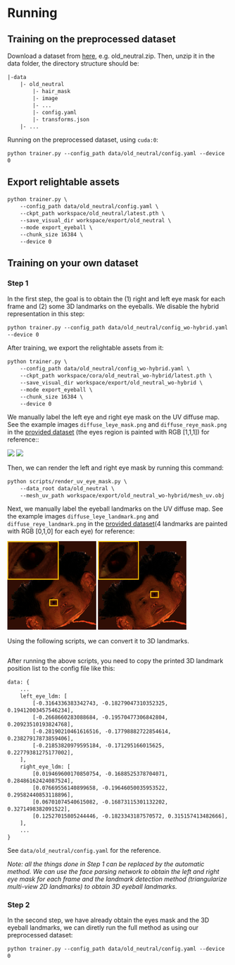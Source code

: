 # Running

## Training on the preprocessed dataset
Download a dataset from [here](https://cloud.tsinghua.edu.cn/d/0d9bef2214dd42dc95d7/), e.g. old_neutral.zip.
Then, unzip it in the data folder, the directory structure should be:
```
|-data
    |- old_neutral
        |- hair_mask
        |- image
        |- ...
        |- config.yaml
        |- transforms.json
    |- ...
```

Running on the preprocessed dataset, using `cuda:0`:
```
python trainer.py --config_path data/old_neutral/config.yaml --device 0
```

## Export relightable assets
```
python trainer.py \
    --config_path data/old_neutral/config.yaml \
    --ckpt_path workspace/old_neutral/latest.pth \
    --save_visual_dir workspace/export/old_neutral \
    --mode export_eyeball \
    --chunk_size 16384 \
    --device 0
```

## Training on your own dataset
### Step 1
In the first step, the goal is to obtain the (1) right and left eye mask for each frame and (2) some 3D landmarks on the eyeballs. We disable the hybrid representation in this step: 
```
python trainer.py --config_path data/old_neutral/config_wo-hybrid.yaml --device 0
```

After training, we export the relightable assets from it:
```
python trainer.py \
    --config_path data/old_neutral/config_wo-hybrid.yaml \
    --ckpt_path workspace/cora/old_neutral_wo-hybrid/latest.pth \
    --save_visual_dir workspace/export/old_neutral_wo-hybrid \
    --mode export_eyeball \
    --chunk_size 16384 \
    --device 0
```

We manually label the left eye and right eye mask on the UV diffuse map. See the example images `diffuse_leye_mask.png` and `diffuse_reye_mask.png` in the [provided dataset](https://cloud.tsinghua.edu.cn/d/0d9bef2214dd42dc95d7/) (the eyes region is painted with RGB [1,1,1]) for reference::

<img src="../misc/diffuse_leye_mask.png" width="40%" >
<img src="../misc/diffuse_reye_mask.png" width="40%" >

Then, we can render the left and right eye mask by running this command:
```
python scripts/render_uv_eye_mask.py \
    --data_root data/old_neutral \
    --mesh_uv_path workspace/export/old_neutral_wo-hybrid/mesh_uv.obj
```

Next, we manually label the eyeball landmarks on the UV diffuse map. See the example images `diffuse_leye_landmark.png` and `diffuse_reye_landmark.png` in the [provided dataset](https://cloud.tsinghua.edu.cn/d/0d9bef2214dd42dc95d7/)(4 landmarks are painted with RGB [0,1,0] for each eye) for reference:

<img src="../misc/diffuse_leye_landmark.jpg" width="40%" >
<img src="../misc/diffuse_reye_landmark.jpg" width="40%" >

Using the following scripts, we can convert it to 3D landmarks.
```

```

After running the above scripts, you need to copy the printed 3D landmark position list to the config file like this:
```
data: {
    ...
    left_eye_ldm: [
        [-0.3164336383342743, -0.18279047310352325, 0.19412003457546234],
        [-0.2668660283088684, -0.19570477306842804, 0.20923510193824768],
        [-0.28190210461616516, -0.17798882722854614, 0.23827917873859406],
        [-0.21853820979595184, -0.171295166015625, 0.22779381275177002],
    ],
    right_eye_ldm: [
        [0.019469600170850754, -0.1688525378704071, 0.28486162424087524],
        [0.07669556140899658, -0.19646050035953522, 0.29582440853118896],
        [0.06701074540615082, -0.16873115301132202, 0.3271498382091522],
        [0.12527015805244446, -0.1823343187570572, 0.315157413482666],
    ],
    ...
}
```
See `data/old_neutral/config.yaml` for the reference.

*Note: all the things done in Step 1 can be replaced by the automatic method. We can use the face parsing network to obtain the left and right eye mask for each frame and the landmark detection method (triangularize multi-view 2D landmarks) to obtain 3D eyeball landmarks.*

### Step 2
In the second step, we have already obtain the eyes mask and the 3D eyeball landmarks, we can diretly run the full method as using our preprocessed dataset:

```
python trainer.py --config_path data/old_neutral/config.yaml --device 0
```

